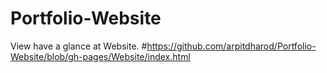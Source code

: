 # Portfolio-Website
View have a glance at Website.
#https://github.com/arpitdharod/Portfolio-Website/blob/gh-pages/Website/index.html
